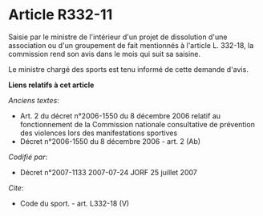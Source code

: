 # Article R332-11

Saisie par le ministre de l'intérieur d'un projet de dissolution d'une association ou d'un groupement de fait mentionnés à
l'article L. 332-18, la commission rend son avis dans le mois qui suit sa saisine.

Le ministre chargé des sports est tenu informé de cette demande d'avis.

**Liens relatifs à cet article**

_Anciens textes_:

  - Art. 2 du décret n°2006-1550 du 8 décembre 2006 relatif au fonctionnement de la Commission nationale consultative de prévention des violences lors des manifestations sportives
  - Décret n°2006-1550 du 8 décembre 2006 - art. 2 (Ab)

_Codifié par_:

  - Décret n°2007-1133 2007-07-24 JORF 25 juillet 2007

_Cite_:

  - Code du sport. - art. L332-18 (V)
